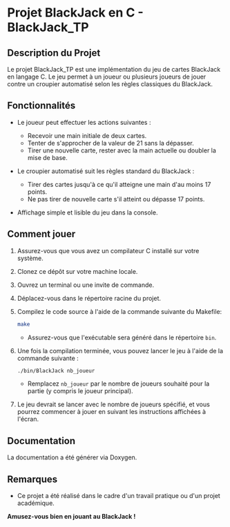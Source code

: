 # Projet BlackJack en C - BlackJack_TP

## Description du Projet

Le projet BlackJack_TP est une implémentation du jeu de cartes BlackJack en langage C. Le jeu permet à un joueur ou plusieurs joueurs de jouer contre un croupier automatisé selon les règles classiques du BlackJack.

## Fonctionnalités

- Le joueur peut effectuer les actions suivantes :
  - Recevoir une main initiale de deux cartes.
  - Tenter de s'approcher de la valeur de 21 sans la dépasser.
  - Tirer une nouvelle carte, rester avec la main actuelle ou doubler la mise de base.

- Le croupier automatisé suit les règles standard du BlackJack :
  - Tirer des cartes jusqu'à ce qu'il atteigne une main d'au moins 17 points.
  - Ne pas tirer de nouvelle carte s'il atteint ou dépasse 17 points.

- Affichage simple et lisible du jeu dans la console.

## Comment jouer

1. Assurez-vous que vous avez un compilateur C installé sur votre système.

2. Clonez ce dépôt sur votre machine locale.

3. Ouvrez un terminal ou une invite de commande.

4. Déplacez-vous dans le répertoire racine du projet.

5. Compilez le code source à l'aide de la commande suivante du Makefile:

    ```bash
    make
    ```

   - Assurez-vous que l'exécutable sera généré dans le répertoire `bin`.

6. Une fois la compilation terminée, vous pouvez lancer le jeu à l'aide de la commande suivante :

   ```bash
   ./bin/BlackJack nb_joueur
   ```

   - Remplacez `nb_joueur` par le nombre de joueurs souhaité pour la partie (y compris le joueur principal).

7. Le jeu devrait se lancer avec le nombre de joueurs spécifié, et vous pourrez commencer à jouer en suivant les instructions affichées à l'écran.

## Documentation

La documentation a été générer via Doxygen.

## Remarques

- Ce projet a été réalisé dans le cadre d'un travail pratique ou d'un projet académique.

**Amusez-vous bien en jouant au BlackJack !**